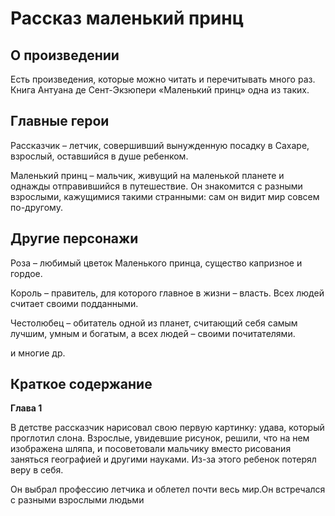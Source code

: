 # Рассказ маленький принц
## О произведении
Есть произведения, которые можно читать и перечитывать много раз. Книга Антуана де Сент-Экзюпери «Маленький принц» одна из таких.
## Главные герои
Рассказчик – летчик, совершивший вынужденную посадку в Сахаре, взрослый, оставшийся в душе ребенком.

Маленький принц – мальчик, живущий на маленькой планете и однажды отправившийся в путешествие. Он знакомится с разными взрослыми, кажущимися такими странными: сам он видит мир совсем по-другому.

## Другие персонажи

Роза – любимый цветок Маленького принца, существо капризное и гордое.

Король – правитель, для которого главное в жизни – власть. Всех людей считает своими подданными.

Честолюбец – обитатель одной из планет, считающий себя самым лучшим, умным и богатым, а всех людей – своими почитателями.

и многие др.

## Краткое содержание
**Глава 1**

В детстве рассказчик нарисовал свою первую картинку: удава, который проглотил слона. Взрослые, увидевшие рисунок, решили, что на нем изображена шляпа, и посоветовали мальчику вместо рисования заняться географией и другими науками. Из-за этого ребенок потерял веру в себя.

Он выбрал профессию летчика и облетел почти весь мир.Он встречался с разными взрослыми людьми


